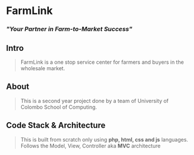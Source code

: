 # FarmLink
### *"Your Partner in Farm-to-Market Success"*

## Intro
> FarmLink is a one stop service center for farmers and buyers in the wholesale market.

## About
> This is a second year project done by a team of University of Colombo School of Computing.


## Code Stack & Architecture
> This is built from scratch only using **php, html, css and js** languages. Follows the Model, View, Controller aka **MVC** architecture